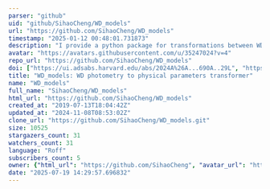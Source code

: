 ```yaml
---
parser: "github"
uid: "github/SihaoCheng/WD_models"
url: "https://github.com/SihaoCheng/WD_models"
timestamp: "2025-01-12 00:48:01.731873"
description: "I provide a python package for transformations between WD photometry (Gaia, SDSS, WISE, and many more) and physical parameters, based on interpolation of existing atmosphere grid and cooling models. If you use this tool, please cite this website and the corresponding papers of atmosphere grid (synthetic colors) and cooling models. "
avatar: "https://avatars.githubusercontent.com/u/35247024?v=4"
repo_url: "https://github.com/SihaoCheng/WD_models"
doi: ["https://ui.adsabs.harvard.edu/abs/2024A%26A...690A..29L", "https://ui.adsabs.harvard.edu/abs/2019ApJ...886..100C", "https://ui.adsabs.harvard.edu/abs/2024ascl.soft12016C/abstract"]
title: "WD_models: WD photometry to physical parameters transformer"
name: "WD_models"
full_name: "SihaoCheng/WD_models"
html_url: "https://github.com/SihaoCheng/WD_models"
created_at: "2019-07-13T18:04:42Z"
updated_at: "2024-11-08T08:53:02Z"
clone_url: "https://github.com/SihaoCheng/WD_models.git"
size: 10525
stargazers_count: 31
watchers_count: 31
language: "Roff"
subscribers_count: 5
owner: {"html_url": "https://github.com/SihaoCheng", "avatar_url": "https://avatars.githubusercontent.com/u/35247024?v=4", "login": "SihaoCheng", "type": "User"}
date: "2025-07-19 14:29:57.696832"
---
```

